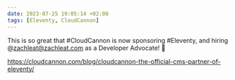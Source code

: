 ```yaml
---
date: 2023-07-25 19:05:14 +02:00
tags: [Eleventy, CloudCannon]
---
```


This is so great that #CloudCannon is now sponsoring #Eleventy, and hiring @zachleat@zachleat.com as a Developer Advocate! 🥳

https://cloudcannon.com/blog/cloudcannon-the-official-cms-partner-of-eleventy/
